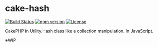 cake-hash
=========

[![Build Status](http://img.shields.io/travis/tsuyoshiwada/cake-hash.svg?style=flat-square)](https://travis-ci.org/tsuyoshiwada/cake-hash)
[![npm version](https://img.shields.io/npm/v/cake-hash.svg?style=flat-square)](http://badge.fury.io/js/cake-hash)
[![License](https://img.shields.io/badge/license-MIT-blue.svg?style=flat-square)](https://raw.githubusercontent.com/tsuyoshiwada/cake-hash/master/LICENSE)

CakePHP in Utility.Hash class like a collection manipulation. In JavaScript.

※WIP